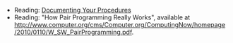 * Reading: [Documenting Your Procedures](../readings/documentation-reading.html)
* Reading: "How Pair Programming Really Works", available at
  <http://www.computer.org/cms/Computer.org/ComputingNow/homepage/2010/0110/W_SW_PairProgramming.pdf>.
